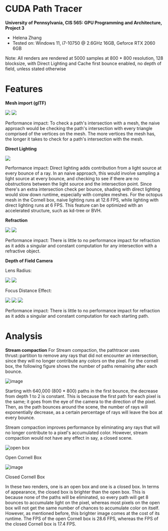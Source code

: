 CUDA Path Tracer
================

**University of Pennsylvania, CIS 565: GPU Programming and Architecture, Project 3**

* Helena Zhang
* Tested on: Windows 11, i7-10750 @ 2.6GHz 16GB, Geforce RTX 2060 6GB

Note: All renders are rendered at 5000 samples at 800 * 800 resolution, 128 blocksize, with Direct Lighting and Cache first bounce enabled, no depth of field, unless stated otherwise

Features
================
**Mesh import (glTF)**

![](img/sheep0.25-10.png)
![](img/octopus.png)

Performance impact: To check a path's intersection with a mesh, the naive approach would be checking the path's intersection with every triangle comprised of the vertices on the mesh. The more vertices the mesh has, the longer it takes to check for a path's intersection with the mesh. 

**Direct Lighting**

![](img/direct.png)

Performance impact: Direct lighting adds contribution from a light source at every bounce of a ray. In an naive approach, this would involve sampling a light source at every bounce, and checking to see if there are no obstructions between the light source and the intersection point. Since there's an extra intersection check per bounce, shading with direct lighting would slow down runtime, especially with complex meshes. For the octopus mesh in the Cornell box, naive lighting runs at 12.6 FPS, while lighting with direct lighting runs at 6 FPS. This feature can be optimized with an accelerated structure, such as kd-tree or BVH. 

**Refraction**

![](img/refr.png)
![](img/octopus.png)

Performance impact: There is little to no performance impact for refraction as it adds a singular and constant computation for any intersection with a refractive object. 

**Depth of Field Camera**

Lens Radius:

![](img/sheep0.25-10.png)
![](img/sheep0.25-30.png)

Focus Distance Effect: 

![](img/sheep0.25-5.png)
![](img/sheep0.25-10.png)
![](img/sheep0.25-30.png)

Performance impact: There is little to no performance impact for refraction as it adds a singular and constant computation for each starting path. 

Analysis
================
**Stream compaction**
For Stream compaction, the pathtracer uses thrust::partition to remove any rays that did not encounter an intersection, since they will no longer contribute any colors on the pixel. For the cornell box, the following figure shows the number of paths remaining after each bounce. 

![image](https://github.com/helenazzzzz/CIS5650-Project3-CUDA-Path-Tracer/assets/32421864/fe4576ac-c4ac-4c78-8806-02b569ea0eeb)

Starting with 640,000 (800 * 800) paths in the first bounce, the decrease from depth 1 to 2 is constant. This is because the first path for each pixel is the same; it goes from the eye of the camera to the direction of the pixel. Then, as the path bounces around the scene, the number of rays will exponentially decrease, as a certain percentage of rays will leave the box at every bounce. 

Stream compaction improves performance by eliminating any rays that will no longer contribute to a pixel's accumulated color. However, stream compaction would not have any effect in say, a closed scene. 

![open box](img/cornell.png) 

Open Cornell Box

![image](img/closed.png)

Closed Cornell Box

In these two renders, one is an open box and one is a closed box. In terms of appearance, the closed box is brighter than the open box. This is because none of the paths will be eliminated, so every path will get 8 bounces to accumulate light on the pixel, whereas most pixels on the open box will not get the same number of chances to accumulate color on itself. However, as mentioned before, this brighter image comes at the cost of its runtime. The FPS of the open Cornell box is 28.6 FPS, whereas the FPS of the closed Cornell box is 17.4 FPS.



